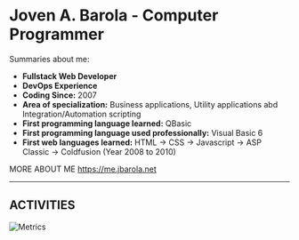#  Joven A. Barola - Computer Programmer
Summaries about me:
- **Fullstack Web Developer**
- **DevOps Experience**
- **Coding Since:** 2007
- **Area of specialization:** Business applications, Utility applications abd Integration/Automation scripting
- **First programming language learned:** QBasic
- **First programming language used professionally:** Visual Basic 6
- **First web languages learned:** HTML -> CSS -> Javascript -> ASP Classic -> Coldfusion (Year 2008 to 2010)

MORE ABOUT ME https://me.jbarola.net

<hr>

## ACTIVITIES

![Metrics](https://metrics.lecoq.io/jovenbarola?template=classic&config.timezone=Asia%2FManila)
